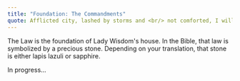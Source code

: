 ```yaml
---
title: "Foundation: The Commandments"
quote: Afflicted city, lashed by storms and <br/> not comforted, I will rebuild you with <br/> stones of turquoise, your foundations <br/> with lapis lazuli. - Isaiah 54:11
---
```


The Law is the foundation of Lady Wisdom's house. In the Bible, that law is symbolized
by a precious stone. Depending on your translation, that stone is either lapis lazuli or sapphire.

In progress...